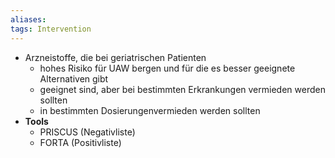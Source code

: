 ```yaml
---
aliases: 
tags: Intervention
---
```

- Arzneistoffe, die bei geriatrischen Patienten
	- hohes Risiko für UAW bergen und für die es besser geeignete Alternativen gibt
	- geeignet sind, aber bei bestimmten Erkrankungen vermieden werden sollten
	- in bestimmten Dosierungenvermieden werden sollten
- **Tools**
	- PRISCUS (Negativliste)
	- FORTA (Positivliste)